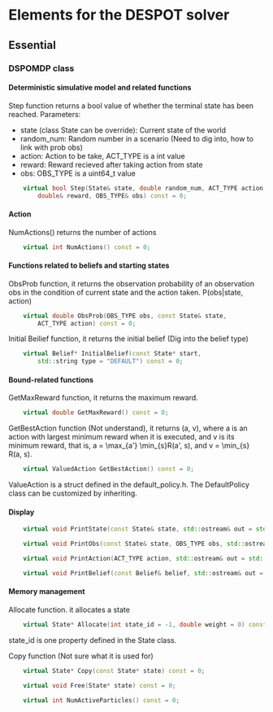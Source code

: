 # Elements for the DESPOT solver 

## Essential

### DSPOMDP class 

#### Deterministic simulative model and related functions

Step function returns a bool value of whether the terminal state has been reached.  Parameters:

* state (class State can be override): Current state of the world
* random_num: Random number in a scenario (Need to dig into, how to link with prob obs)
* action: Action to be take, ACT_TYPE is a int value
* reward: Reward recieved after taking action from state
* obs: OBS_TYPE is a uint64_t value

```c++
	virtual bool Step(State& state, double random_num, ACT_TYPE action,
		double& reward, OBS_TYPE& obs) const = 0;
```

#### Action

NumActions() returns the number of actions

```c++
	virtual int NumActions() const = 0;
```

#### Functions related to beliefs and starting states

ObsProb function, it returns the observation probability of an observation obs in the condition of current state and the action taken. P(obs|state, action)

```c++
	virtual double ObsProb(OBS_TYPE obs, const State& state,
		ACT_TYPE action) const = 0;
```

Initial Beilief function, it returns the initial belief (Dig into the belief type)

```c++
	virtual Belief* InitialBelief(const State* start,
		std::string type = "DEFAULT") const = 0;
```

#### Bound-related functions

GetMaxReward function, it returns the maximum reward.

```c++
	virtual double GetMaxReward() const = 0;
```

GetBestAction function  (Not understand), it returns (a, v), where a is an action with largest minimum reward when it is executed, and v is its minimum reward, that is, a = \max_{a'} \min_{s}R(a', s), and v = \min_{s} R(a, s).

```c++
	virtual ValuedAction GetBestAction() const = 0;
```

ValueAction is a struct defined in the default_policy.h. The DefaultPolicy class can be customized by inheriting.



#### Display

```c++
	virtual void PrintState(const State& state, std::ostream& out = std::cout) const = 0;

```

```c++
	virtual void PrintObs(const State& state, OBS_TYPE obs, std::ostream& out = std::cout) const = 0;
```

```c++
	virtual void PrintAction(ACT_TYPE action, std::ostream& out = std::cout) const = 0;
```

```c++
	virtual void PrintBelief(const Belief& belief, std::ostream& out = std::cout) const = 0;
```

#### Memory management

Allocate function. it allocates a state

```c++
	virtual State* Allocate(int state_id = -1, double weight = 0) const = 0;
```

state_id is one property defined in the State class.

Copy function (Not sure what it is used for)

```c++
	virtual State* Copy(const State* state) const = 0;
```

```c++
	virtual void Free(State* state) const = 0;
```

```c++
	virtual int NumActiveParticles() const = 0;
```

